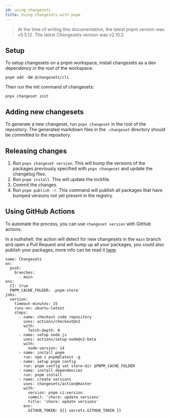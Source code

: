 ```yaml
---
id: using-changesets
title: Using Changesets with pnpm
---
```


> At the time of writing this documentation, the latest pnpm version was v5.5.12. The latest Changesets version was v2.10.2

## Setup

To setup changesets on a pnpm workspace, install changesets as a dev dependency in the root of the workspace:

```text
pnpm add -DW @changesets/cli
```

Then run the init command of changesets:

```text
pnpx changeset init
```

## Adding new changesets

To generate a new changeset, run `pnpx changeset` in the root of the repository. The generated markdown files in the `.changeset` directory should be committed to the repository.

## Releasing changes

1. Run `pnpx changeset version`. This will bump the versions of the packages previously specified with `pnpx changeset` and update the changelog files.
1. Run `pnpm install`. This will update the lockfile.
1. Commit the changes.
1. Run `pnpm publish -r`. This command will publish all packages that have bumped versions not yet present in the registry.

## Using GitHub Actions

To automate the process, you can use `changeset version` with GitHub actions.

In a nuthshell, the action will detect for new changesets in the `main` branch and open a Pull Request and will bump up all your packages, you could also publish your packages, more info can be read it [here](https://github.com/changesets/action).

```
name: Changesets
on:
  push:
    branches:
      - main
env:
  CI: true
  PNPM_CACHE_FOLDER: .pnpm-store
jobs:
  version:
    timeout-minutes: 15
    runs-on: ubuntu-latest
    steps:
      - name: checkout code repository
        uses: actions/checkout@v2
        with:
          fetch-depth: 0
      - name: setup node.js
        uses: actions/setup-node@v2-beta
        with:
          node-version: 14
      - name: install pnpm
        run: npm i pnpm@latest -g
      - name: setup pnpm config
        run: pnpm config set store-dir $PNPM_CACHE_FOLDER
      - name: install dependencies
        run: pnpm install
      - name: create versions
        uses: changesets/action@master
        with:
          version: pnpm ci:version
          commit: 'chore: update versions'
          title: 'chore: update versions'
        env:
          GITHUB_TOKEN: ${{ secrets.GITHUB_TOKEN }}
```

